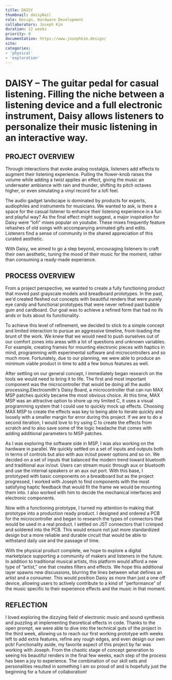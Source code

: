 ```yaml
---
title: DAISY
thumbnail: daisyNail
role: Design, Hardware Development
collaborators: Joseph Kim
duration: 12 weeks
priority: 0
documentation: https://www.josephkim.design/
site:
categories:
- 'physical'
- 'exploration'
---
```


<script>
    import ImageGrid from '$lib/components/article/ImageGrid.svelte'
    import HeroImage from '$lib/components/article/HeroImage.svelte'
    import YoutubeEmbed from '$lib/components/article/YoutubeEmbed.svelte'

    const p = 'daisy/'
    const product = [p + 'gal1', p + 'gal2', p + 'gal3', p + 'gal4', p + 'gal5', p + 'gal6']
    const process = [p + 'construction', p + 'logo', p + 'pcb', p + 'render']

    const hero = p + 'interaction'
    const footer = p + 'Hero2'

    const demo = "mW48x7GRV78"
    const render = "UxG64x8rIbk"
</script>

# DAISY – The guitar pedal for casual listening. Filling the niche between a listening device and a full electronic instrument, Daisy allows listeners to personalize their music listening in an interactive way.

<YoutubeEmbed url={render} />

## PROJECT OVERVIEW

Through interactions that evoke analog nostalgia, listeners add effects to augment their listening experience. Pulling the flower-knob raises the volume while adding a twist applies an effect, giving the music an underwater ambiance with rain and thunder, shifting its pitch octaves higher, or even simulating a vinyl record for a lofi feel.

The audio gadget landscape is dominated by products for experts, audiophiles and instruments for musicians. We wanted to ask, is there a space for the casual listener to enhance their listening experience in a fun and playful way? As the final effect might suggest, a major inspiration for Daisy were “lofi” mixes popular on youtube. These mixes frequently feature rehashes of old songs with accompanying animated gifs and edits. Listeners find a sense of community in the shared appreciation of this curated aesthetic.

With Daisy, we aimed to go a step beyond, encouraging listeners to craft their own aesthetic, tuning the mood of their music for the moment, rather than consuming a ready-made experience.

<HeroImage link={hero} description="Daisy in Context" />

## PROCESS OVERVIEW

From a project perspective, we wanted to create a fully functioning product that moved past grayscale models and breadboard prototypes. In the past, we'd created fleshed out concepts with beautiful renders that were purely eye candy and functional prototypes that were never refined past bubble gum and cardboard. Our goal was to achieve a refined form that had no ifs ands or buts about its functionality.

<ImageGrid links={product} description="Daisy Product Photos" />

To achieve this level of refinement, we decided to stick to a simple concept and limited interaction to pursue an aggressive timeline, front-loading the brunt of the work. We knew that we would need to push ourselves out of our comfort zones into areas with a lot of questions and unknown variables. For example, creating frames for mounting electronic pieces with haptics in mind, programming with experimental software and microcontrollers and so much more. Fortunately, due to our planning, we were able to produce an minimum viable product in time to add a few bonus features as well.

<ImageGrid links={process} description="Renders, Branding, and Transparent Views" />

After settling on our general concept, I immediately began research on the tools we would need to bring it to life. The first and most important component was the microcontroller that would be doing all the audio processing.Electrosmith's Daisy Board, a microcontroller that can run MAX MSP patches quickly became the most obvious choice. At this time, MAX MSP was an attractive option to shore up my limited C, it uses a visual programming system that I could use to quickly mock up effects. Choosing MAX MSP to create the effects was key to being able to iterate quickly and loosely with a smaller margin for error during this project. If we are to do a second iteration, I would love to try using C to create the effects from scratch and to also save some of the logic headache that comes with adding additional parameters to MSP patches.

<YoutubeEmbed url={demo} />

As I was exploring the software side in MSP, I was also working on the hardware in parallel. We quickly settled on a set of inputs and outputs both in terms of controls but also with aux in/out power options and so on. We decided on a set of inputs that balanced the modern trend toward bluetooth and traditional aux in/out. Users can stream music through aux or bluetooth and use the internal speakers or an aux out port. With this base, I prototyped with basic components on a breadboard but as the project progressed, I worked with Joseph to find components with the most satisfying haptic feedback that would fit the frame we would be mounting them into. I also worked with him to decide the mechanical interfaces and electronic components.

Now with a functioning prototype, I turned my attention to making that prototype into a production ready product. I designed and ordered a PCB for the microcontroller and began to research the types of connectors that would be used in a real product. I settled on JST connectors that I crimped and soldered into the PCB. This would ensure not just more standardized design but a more reliable and durable circuit that would be able to withstand daily use and the passage of time.

With the physical product complete, we hope to explore a digital marketplace supporting a community of makers and listeners in the future. In addition to traditional musical artists, this platform would afford a new type of “artist,” one that creates filters and effects. We hope this additional layer spawns new discussions, blurring the lines between what defines an artist and a consumer. This would position Daisy as more than just a one off device, allowing users to actively contribute to a kind of “performance” of the music specific to their experience effects and the music in that moment.

<HeroImage link={footer} description="Daisy on a home console" />

## REFLECTION

I loved exploring the dizzying field of electronic music and sound synthesis and puzzling at implementing theoretical effects in code. Thanks to the open prompt, we were able to dive into the technical guts of the project in the third week, allowing us to reach our first working prototype with weeks left to add extra features, refine any rough edges, and even design our own pcb! Functionality aside, my favorite aspect of this project by far was working with Joseph. From the chaotic stage of concept generation to seeing his beautiful renders in the final few weeks, each step of the process has been a joy to experience. The combination of our skill sets and personalities resulted in something I am so proud of and is hopefully just the beginning for a future of collaboration!